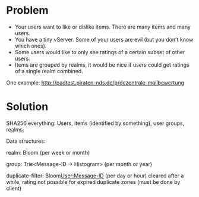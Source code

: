 Problem
=======

* Your users want to like or dislike items. There are many items and many users.
* You have a tiny vServer. Some of your users are evil (but you don't know which ones).
* Some users would like to only see ratings of a certain subset of other users.
* Items are grouped by realms, it would be nice if users could get ratings of a single realm combined.

One example: http://padtest.piraten-nds.de/p/dezentrale-mailbewertung

Solution
========

SHA256 everything: Users, items (identified by something), user groups, realms.

Data structures:

realm: Bloom<Message-ID> (per week or month)

group: Trie<Message-ID -> Histogram> (per month or year)

duplicate-filter: Bloom<User:Message-ID> (per day or hour)
cleared after a while, rating not possible for expired duplicate zones (must be done by client)
